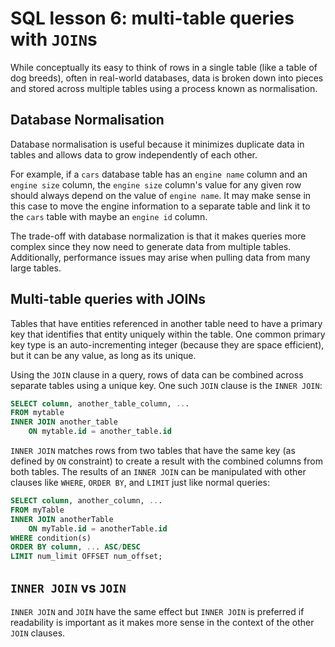 # SQL lesson 6: multi-table queries with `JOIN`s

While conceptually its easy to think of rows in a single table (like a table of dog breeds), often in real-world databases, data is broken down into pieces and stored across multiple tables using a process known as normalisation.

## Database Normalisation

Database normalisation is useful because it minimizes duplicate data in tables and allows data to grow independently of each other.

For example, if a `cars` database table has an `engine name` column and an `engine size` column, the `engine size` column's value for any given row should always depend on the value of `engine name`. It may make sense in this case to move the engine information to a separate table and link it to the `cars` table with maybe an `engine id` column.

The trade-off with database normalization is that it makes queries more complex since they now need to generate data from multiple tables. Additionally, performance issues may arise when pulling data from many large tables.

## Multi-table queries with JOINs

Tables that have entities referenced in another table need to have a primary key that identifies that entity uniquely within the table. One common primary key type is an auto-incrementing integer (because they are space efficient), but it can be any value, as long as its unique.

Using the `JOIN` clause in a query, rows of data can be combined across separate tables using a unique key. One such `JOIN` clause is the `INNER JOIN`:

```SQL
SELECT column, another_table_column, ...
FROM mytable
INNER JOIN another_table
	ON mytable.id = another_table.id
```

`INNER JOIN` matches rows from two tables that have the same key (as defined by `ON` constraint) to create a result with the combined columns from both tables. The results of an `INNER JOIN` can be manipulated with other clauses like `WHERE`, `ORDER BY`, and `LIMIT` just like normal queries:

```SQL
SELECT column, another_column, ...
FROM myTable
INNER JOIN anotherTable
	ON myTable.id = anotherTable.id
WHERE condition(s)
ORDER BY column, ... ASC/DESC
LIMIT num_limit OFFSET num_offset;
```

## `INNER JOIN` vs `JOIN`

`INNER JOIN` and `JOIN` have the same effect but `INNER JOIN` is preferred if readability is important as it makes more sense in the context of the other `JOIN` clauses.
